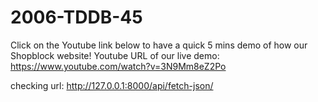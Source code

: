 # 2006-TDDB-45
Click on the Youtube link below to have a quick 5 mins demo of how our Shopblock website!
Youtube URL of our live demo: https://www.youtube.com/watch?v=3N9Mm8eZ2Po



checking url: http://127.0.0.1:8000/api/fetch-json/
